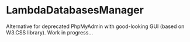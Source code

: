 # LambdaDatabasesManager
Alternative for deprecated PhpMyAdmin with good-looking GUI (based on W3.CSS library). Work in progress...

